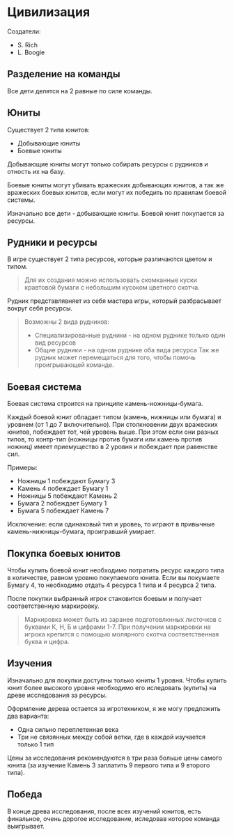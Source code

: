 # Цивилизация #
Создатели:
 - S. Rich
 - L. Boogie

## Разделение на команды ##
Все дети делятся на 2 равные по силе команды.

## Юниты ##
Существует 2 типа юнитов:
 - Добывающие юниты
 - Боевые юниты

Добывающие юниты могут только собирать ресурсы с рудников и отность их на базу.

Боевые юниты могут убивать вражеских добывающих юнитов, а так же вражеских боевых юнитов, если могут их победить по правилам боевой системы.

Изначально все дети - добывающие юниты. Боевой юнит покупается за ресурсы.

## Рудники и ресурсы ##
В игре существует 2 типа ресурсов, которые различаются цветом и типом. 

> Для их создания можно использовать скомканные куски кравтовой бумаги с небольшим кусоком цветного скотча.

Рудник представлявняет из себя мастера игры, который разбрасывает вокруг себя ресурсы.

> Возможны 2 вида рудников:
> - Специализированные рудники - на одном руднике только один вид ресурсов
> - Общие рудники - на одном руднике оба вида ресурса
> Так же рудник может перемещаться для того, чтобы помочь проигрывающей команде.

## Боевая система ##
Боевая система строится на принципе камень-ножницы-бумага.

Каждый боевой юнит обладает типом (камень, нижницы или бумага) и уровнем (от 1 до 7 включительно).
При столкновении двух вражеских юнитов, побеждает тот, чей уровень выше.
При этом если они разных типов, то контр-тип (ножницы против бумаги или камень против ножниц) имеет приемущество в 2 уровня и побеждает при равенстве сил.

Примеры:
 - Ножницы 1 побеждают Бумагу 3
 - Камень 4 побеждает Бумагу 1
 - Ножницы 5 побеждают Камень 2
 - Бумага 2 побеждает Бумагу 1
 - Бумага 5 побеждает Камень 7

Исключение: если одинаковый тип и уровеь, то играют в привычные камень-нижницы-бумага, проигравший умирает.

## Покупка боевых юнитов ##
Чтобы купить боевой юнит необходимо потратить ресурс каждого типа в количестве, равном уровню покупаемого юнита.
Если вы покумаете Бумагу 4, то необходимо отдать 4 ресурса 1 типа и 4 ресурса 2 типа.

После покупки выбранный игрок становится боевым и получает соответственную маркировку.

> Маркировка может быть из заранее подготовлкнных листочков с буквами К, Н, Б и цифрами 1-7.
> При получении маркировки на игрока крепится с помощью молярного скотча соответственная буква и цифра.

## Изучения ##
Изначально для покупки доступны только юниты 1 уровня.
Чтобы купить юнит более высокого уровня необходимо его иследовать (купить) на древе исследования за ресурсы.

Оформление дерева остается за игротехником, я же могу предложить два варианта:
 - Одна сильно переплетенная века
 - Три не связянных между собой ветки, где в каждой изучается только 1 тип

Цены за исследования рекомендуются в три раза больше цены самого юнита (за изучение Камень 3 заплатить 9 первого типа и 9 второго типа).

## Победа ##
В конце древа исследования, после всех изучений юнитов, есть финальное, очень дорогое исследование, иследовав которое команда выигрывает.
